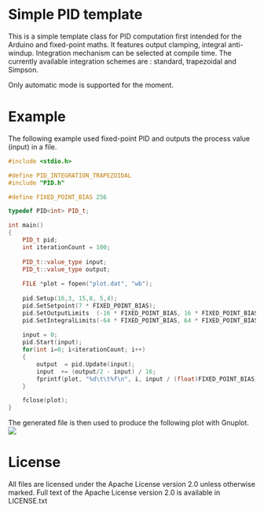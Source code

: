 # Simple PID template #

This is a simple template class for PID computation first intended for the Arduino and fixed-point maths.
It features output clamping, integral anti-windup. Integration mechanism can be selected at compile time.
The currently available integration schemes are : standard, trapezoidal and Simpson.

Only automatic mode is supported for the moment.

# Example #
The following example used fixed-point PID and outputs the process value (input) in a file.
```cpp
#include <stdio.h>

#define PID_INTEGRATION_TRAPEZOIDAL
#include "PID.h"

#define FIXED_POINT_BIAS 256

typedef PID<int> PID_t;

int main()
{
    PID_t pid;
    int iterationCount = 100;
    
    PID_t::value_type input;
    PID_t::value_type output;
    
    FILE *plot = fopen("plot.dat", "wb");
    
    pid.Setup(16,3, 15,8, 5,4);
    pid.SetSetpoint(7 * FIXED_POINT_BIAS);
    pid.SetOutputLimits  (-16 * FIXED_POINT_BIAS, 16 * FIXED_POINT_BIAS);
    pid.SetIntegralLimits(-64 * FIXED_POINT_BIAS, 64 * FIXED_POINT_BIAS); 
    
    input = 0;
    pid.Start(input);
    for(int i=0; i<iterationCount; i++)
    {
        output  = pid.Update(input);
        input  += (output/2 - input) / 16;
        fprintf(plot, "%d\t\t%f\n", i, input / (float)FIXED_POINT_BIAS);
    }

    fclose(plot);
}

```
The generated file is then used to produce the following plot with Gnuplot.
![](http://blockos.org/mooz/input.png) 

# License #

All files are licensed under the Apache License version 2.0 unless otherwise marked. Full text of the Apache License version 2.0 is available in LICENSE.txt
